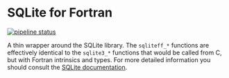 SQLite for Fortran
========================

[![pipeline status](https://gitlab.com/everythingfunctional/sqliteff/badges/master/pipeline.svg)](https://gitlab.com/everythingfunctional/sqliteff/commits/master)

A thin wrapper around the SQLite library. The `sqliteff_*` functions are
effectively identical to the `sqlite3_*` functions that would be called
from C, but with Fortran intrinsics and types. For more detailed information
you should consult the [SQLite documentation](https://www.sqlite.org/docs.html).
